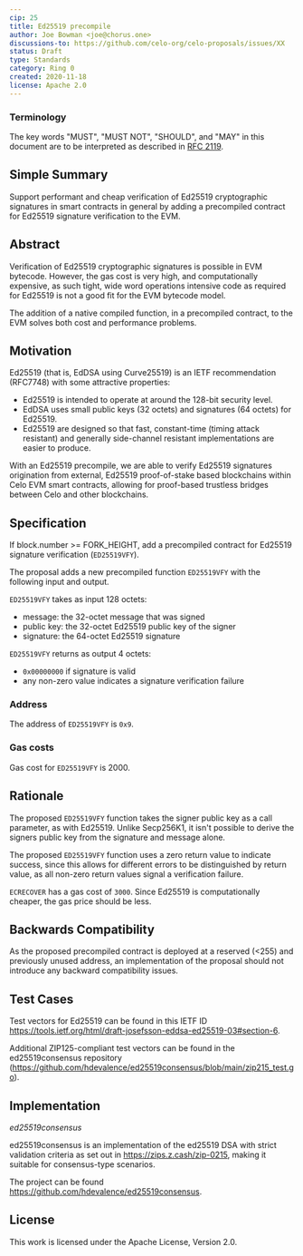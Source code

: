 ```yaml
---
cip: 25
title: Ed25519 precompile
author: Joe Bowman <joe@chorus.one>
discussions-to: https://github.com/celo-org/celo-proposals/issues/XX
status: Draft
type: Standards
category: Ring 0
created: 2020-11-18
license: Apache 2.0
---
```


### Terminology

The key words "MUST", "MUST NOT", "SHOULD", and "MAY" in this document are to be interpreted as described in 
[RFC 2119](https://www.rfc-editor.org/rfc/rfc2119.html).


## Simple Summary

Support performant and cheap verification of Ed25519 cryptographic signatures in smart contracts in general by adding a precompiled contract for Ed25519 signature verification to the EVM.

## Abstract

Verification of Ed25519 cryptographic signatures is possible in EVM bytecode. However, the gas cost is very high, and computationally expensive, as such tight, wide word operations intensive code as required for Ed25519 is not a good fit for the EVM bytecode model.

The addition of a native compiled function, in a precompiled contract, to the EVM solves both cost and performance problems.

## Motivation

Ed25519 (that is, EdDSA using Curve25519) is an IETF recommendation (RFC7748) with some attractive properties:

- Ed25519 is intended to operate at around the 128-bit security level.
- EdDSA uses small public keys (32 octets) and signatures (64 octets) for Ed25519.
- Ed25519 are designed so that fast, constant-time (timing attack resistant) and generally side-channel resistant implementations are easier to produce.

With an Ed25519 precompile, we are able to verify Ed25519 signatures origination from external, Ed25519 proof-of-stake based blockchains within Celo EVM smart contracts, allowing for proof-based trustless bridges between Celo and other blockchains.

## Specification

If block.number >= FORK_HEIGHT, add a precompiled contract for Ed25519 signature verification (`ED25519VFY`).

The proposal adds a new precompiled function `ED25519VFY` with the following input and output.

`ED25519VFY` takes as input 128 octets:

- message: the 32-octet message that was signed
- public key: the 32-octet Ed25519 public key of the signer
- signature: the 64-octet Ed25519 signature

`ED25519VFY` returns as output 4 octets:

- `0x00000000` if signature is valid
- any non-zero value indicates a signature verification failure

### Address
The address of `ED25519VFY` is `0x9`.

### Gas costs
Gas cost for `ED25519VFY` is 2000.

## Rationale
The proposed `ED25519VFY` function takes the signer public key as a call parameter, as with Ed25519. Unlike Secp256K1, it isn't possible to derive the signers public key from the signature and message alone.

The proposed `ED25519VFY` function uses a zero return value to indicate success, since this allows for different errors to be distinguished by return value, as all non-zero return values signal a verification failure.

`ECRECOVER` has a gas cost of `3000`. Since Ed25519 is computationally cheaper, the gas price should be less.

## Backwards Compatibility
As the proposed precompiled contract is deployed at a reserved (<255) and previously unused address, an implementation of the proposal should not introduce any backward compatibility issues.

## Test Cases
Test vectors for Ed25519 can be found in this IETF ID https://tools.ietf.org/html/draft-josefsson-eddsa-ed25519-03#section-6.

Additional ZIP125-compliant test vectors can be found in the ed25519consensus repository (https://github.com/hdevalence/ed25519consensus/blob/main/zip215_test.go).

## Implementation

*ed25519consensus*

ed25519consensus is an implementation of the ed25519 DSA with strict validation criteria as set out in https://zips.z.cash/zip-0215, making it suitable for consensus-type scenarios.

The project can be found https://github.com/hdevalence/ed25519consensus.

## License
This work is licensed under the Apache License, Version 2.0.
